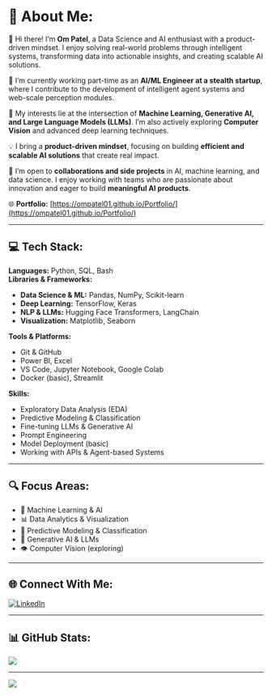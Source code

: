 # 💫 About Me:
👋 Hi there! I’m **Om Patel**, a Data Science and AI enthusiast with a product-driven mindset. I enjoy solving real-world problems through intelligent systems, transforming data into actionable insights, and creating scalable AI solutions.

🚀 I’m currently working part-time as an **AI/ML Engineer at a stealth startup**, where I contribute to the development of intelligent agent systems and web-scale perception modules.

🧠 My interests lie at the intersection of **Machine Learning, Generative AI, and Large Language Models (LLMs)**. I’m also actively exploring **Computer Vision** and advanced deep learning techniques.

💡 I bring a **product-driven mindset**, focusing on building **efficient and scalable AI solutions** that create real impact.

🤝 I’m open to **collaborations and side projects** in AI, machine learning, and data science. I enjoy working with teams who are passionate about innovation and eager to build **meaningful AI products**.

🌐 **Portfolio:** [https://ompatel01.github.io/Portfolio/](https://ompatel01.github.io/Portfolio/)

---

## 💻 Tech Stack:
**Languages:** Python, SQL, Bash  
**Libraries & Frameworks:**  
- **Data Science & ML:** Pandas, NumPy, Scikit-learn
- **Deep Learning:** TensorFlow, Keras 
- **NLP & LLMs:** Hugging Face Transformers, LangChain  
- **Visualization:** Matplotlib, Seaborn

**Tools & Platforms:**  
- Git & GitHub  
- Power BI, Excel  
- VS Code, Jupyter Notebook, Google Colab  
- Docker (basic), Streamlit   

**Skills:**  
- Exploratory Data Analysis (EDA)  
- Predictive Modeling & Classification  
- Fine-tuning LLMs & Generative AI  
- Prompt Engineering  
- Model Deployment (basic)  
- Working with APIs & Agent-based Systems
---

## 🔍 Focus Areas:
- 🤖 Machine Learning & AI  
- 📊 Data Analytics & Visualization  
- 🧩 Predictive Modeling & Classification  
- 🧠 Generative AI & LLMs  
- 👁️ Computer Vision (exploring)

---

## 🌐 Connect With Me:
[![LinkedIn](https://img.shields.io/badge/LinkedIn-%230077B5.svg?logo=linkedin&logoColor=white)](https://linkedin.com/in/om-patel-tech)  

---

## 📊 GitHub Stats:
![](https://github-readme-stats.vercel.app/api?username=OmPatel01&theme=default&hide_border=false&include_all_commits=true&count_private=false)

<!-- Optional: Add more stats below if needed -->
<!-- ![](https://github-readme-streak-stats.herokuapp.com/?user=OmPatel01&theme=default&hide_border=false) -->
<!-- ![](https://github-readme-stats.vercel.app/api/top-langs/?username=OmPatel01&theme=default&hide_border=false&layout=compact) -->

---

[![](https://visitcount.itsvg.in/api?id=OmPatel01&icon=5&color=0)](https://visitcount.itsvg.in)

